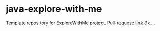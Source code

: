 # java-explore-with-me
Template repository for ExploreWithMe project.
Pull-request: [link](https://github.com/BegemotKotei/java-explore-with-me/pull/6#issue-1732536254)
Эх....